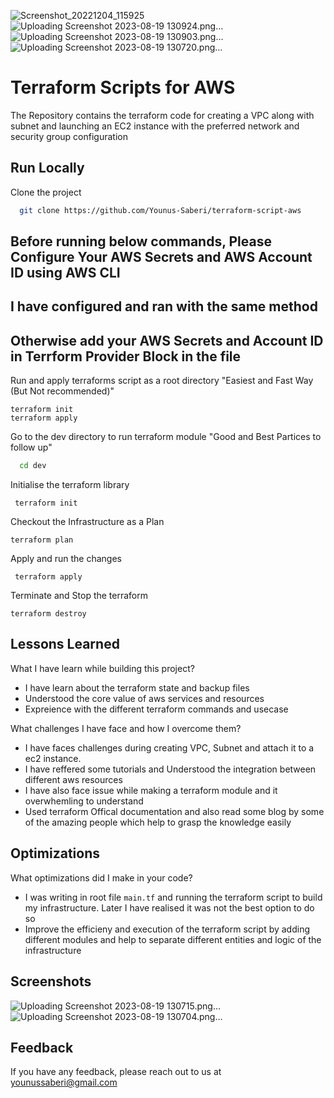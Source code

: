 ![Screenshot_20221204_115925](https://github.com/Younus-Saberi/aws-terrafrom-script/assets/73644685/5d012de3-e17b-4378-90c8-9c75d3b86de7)
![Uploading Screenshot 2023-08-19 130924.png…]()
![Uploading Screenshot 2023-08-19 130903.png…]()
![Uploading Screenshot 2023-08-19 130720.png…]()
# Terraform Scripts for AWS 

The Repository contains the terraform code for creating a VPC along with subnet and launching an EC2 instance with the preferred network and security group configuration



## Run Locally

Clone the project 

```bash
  git clone https://github.com/Younus-Saberi/terraform-script-aws
```

## Before running below commands, Please Configure Your AWS Secrets and AWS Account ID using AWS CLI
## I have configured and ran with the same method
## Otherwise add your AWS Secrets and Account ID in Terrform Provider Block in the file

Run and apply terraforms script as a root directory
"Easiest and Fast Way (But Not recommended)"
```hcl
terraform init
terraform apply
```

Go to the dev directory to run terraform module 
"Good and Best Partices to follow up"
```bash
  cd dev
```

Initialise the terraform library

```hcl
 terraform init
```

Checkout the Infrastructure as a Plan
```hcl
terraform plan 
```

Apply and run the changes 

```hcl
 terraform apply
```

Terminate and Stop the terraform

```hcl
terraform destroy
```


## Lessons Learned

What I have learn while building this project?
- I have learn about the terraform state and backup files
- Understood the core value of aws services and resources
- Expreience with the different terraform commands and usecase

What challenges I have face and how I overcome them?
- I have faces challenges during creating VPC, Subnet and attach it to a ec2 instance. 
- I have reffered some tutorials and Understood the integration between different aws resources
- I have also face issue while making a terraform module and it overwhemling to understand
- Used terraform Offical documentation and also read some blog by some of the amazing people which help to grasp the knowledge easily



## Optimizations

What optimizations did I make in your code? 
- I was writing in root file `main.tf` and running the terraform script to build my infrastructure. Later I have realised it was not the best option to do so
- Improve the efficieny and execution of the terraform script by adding different modules and help to separate different entities and logic of the infrastructure

## Screenshots

![Uploading Screenshot 2023-08-19 130715.png…]()
![Uploading Screenshot 2023-08-19 130704.png…]()



## Feedback

If you have any feedback, please reach out to us at younussaberi@gmail.com
